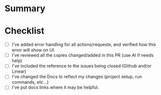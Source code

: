 <!--
List the issues this PR closes in a bullet list format, e.g.:
- Closes #X
- Closes `FE-Z`
-->

# Summary
<!--
Please include a summary of your changes if something is not self-explanatory from the closed issues.
Many times this section is not needed as the closed issues themselves explains the reason of the PR exists. On that case just remove this section it.
-->

# Checklist

- [ ] I've added error handling for all actions/requests, and verified how this error will show on UI.
- [ ] I've reviewed all the copies changed/added in this PR (use AI if needs help)
- [ ] I've included the reference to the issues being closed (Github and/or Linear)
- [ ] I've changed the Docs to reflect my changes (project setup, run commands, etc…)
- [ ] I've put docs links where it may be helpful.

